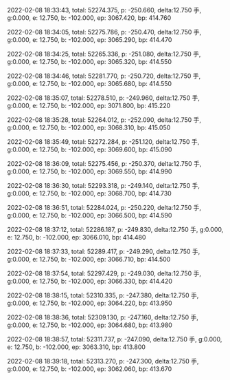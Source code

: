 2022-02-08 18:33:43, total: 52274.375, p: -250.660, delta:12.750 手, g:0.000, e: 12.750, b: -102.000, ep: 3067.420, bp: 414.760

2022-02-08 18:34:05, total: 52275.786, p: -250.470, delta:12.750 手, g:0.000, e: 12.750, b: -102.000, ep: 3065.290, bp: 414.470

2022-02-08 18:34:25, total: 52265.336, p: -251.080, delta:12.750 手, g:0.000, e: 12.750, b: -102.000, ep: 3065.320, bp: 414.550

2022-02-08 18:34:46, total: 52281.770, p: -250.720, delta:12.750 手, g:0.000, e: 12.750, b: -102.000, ep: 3065.680, bp: 414.550

2022-02-08 18:35:07, total: 52278.510, p: -249.960, delta:12.750 手, g:0.000, e: 12.750, b: -102.000, ep: 3071.800, bp: 415.220

2022-02-08 18:35:28, total: 52264.012, p: -252.090, delta:12.750 手, g:0.000, e: 12.750, b: -102.000, ep: 3068.310, bp: 415.050

2022-02-08 18:35:49, total: 52272.284, p: -251.120, delta:12.750 手, g:0.000, e: 12.750, b: -102.000, ep: 3069.600, bp: 415.090

2022-02-08 18:36:09, total: 52275.456, p: -250.370, delta:12.750 手, g:0.000, e: 12.750, b: -102.000, ep: 3069.550, bp: 414.990

2022-02-08 18:36:30, total: 52293.318, p: -249.140, delta:12.750 手, g:0.000, e: 12.750, b: -102.000, ep: 3068.700, bp: 414.730

2022-02-08 18:36:51, total: 52284.024, p: -250.220, delta:12.750 手, g:0.000, e: 12.750, b: -102.000, ep: 3066.500, bp: 414.590

2022-02-08 18:37:12, total: 52286.187, p: -249.830, delta:12.750 手, g:0.000, e: 12.750, b: -102.000, ep: 3066.010, bp: 414.480

2022-02-08 18:37:33, total: 52289.417, p: -249.290, delta:12.750 手, g:0.000, e: 12.750, b: -102.000, ep: 3066.710, bp: 414.500

2022-02-08 18:37:54, total: 52297.429, p: -249.030, delta:12.750 手, g:0.000, e: 12.750, b: -102.000, ep: 3066.330, bp: 414.420

2022-02-08 18:38:15, total: 52310.335, p: -247.380, delta:12.750 手, g:0.000, e: 12.750, b: -102.000, ep: 3064.220, bp: 413.950

2022-02-08 18:38:36, total: 52309.130, p: -247.160, delta:12.750 手, g:0.000, e: 12.750, b: -102.000, ep: 3064.680, bp: 413.980

2022-02-08 18:38:57, total: 52311.737, p: -247.090, delta:12.750 手, g:0.000, e: 12.750, b: -102.000, ep: 3063.310, bp: 413.800

2022-02-08 18:39:18, total: 52313.270, p: -247.300, delta:12.750 手, g:0.000, e: 12.750, b: -102.000, ep: 3062.060, bp: 413.670